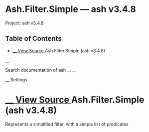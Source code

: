 # Ash.Filter.Simple — ash v3.4.8

Project: ash v3.4.8

## Table of Contents

- [ __ View Source ](external_link) Ash.Filter.Simple (ash v3.4.8)

__

Search documentation of ash __ __

__ Settings

#  [ __ View Source ](external_link) Ash.Filter.Simple (ash v3.4.8)

Represents a simplified filter, with a simple list of predicates
